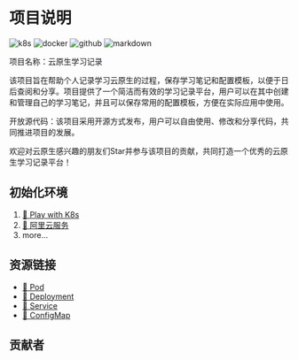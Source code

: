 # 项目说明
<p>
<img src="https://img.shields.io/badge/-Kubernetes-326CE5?style=flat-square&logo=kubernetes&logoColor=white" alt="k8s"/>
<img src="https://img.shields.io/badge/-Docker-2496ED?style=flat-square&logo=docker&logoColor=white" alt="docker"/>
<img src="https://img.shields.io/badge/-github-181717?style=flat-square&logo=github&logoColor=white" alt="github"/>
<img src="https://img.shields.io/badge/-markdown-000?style=flat-square&logo=markdown&logoColor=white" alt="markdown"/>
</p>
项目名称：云原生学习记录

该项目旨在帮助个人记录学习云原生的过程，保存学习笔记和配置模板，以便于日后查阅和分享。项目提供了一个简洁而有效的学习记录平台，用户可以在其中创建和管理自己的学习笔记，并且可以保存常用的配置模板，方便在实际应用中使用。

开放源代码：该项目采用开源方式发布，用户可以自由使用、修改和分享代码，共同推进项目的发展。

欢迎对云原生感兴趣的朋友们Star并参与该项目的贡献，共同打造一个优秀的云原生学习记录平台！

## 初始化环境
1. [🐚 Play with K8s](https://labs.play-with-k8s.com/)
2. [🌴 阿里云服务](https://www.aliyun.com/product/kubernetes) 
3. more...


## 资源链接
+ [🦜 Pod](./pod/README.md) 
+ [🌲 Deployment](./deployment/README.md)
+ [🍄 Service](./serice/README.md)
+ [🐳 ConfigMap](./configMap/README.md)

## 贡献者
